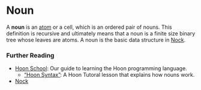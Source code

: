 # Noun

A **noun** is an [atom](atom.md) or a cell, which is an ordered pair of nouns. This definition is recursive and ultimately means that a noun is a finite size binary tree whose leaves are atoms. A noun is the basic data structure in [Nock](nock.md).

### Further Reading <a href="#further-reading" id="further-reading"></a>

* [Hoon School](../build-on-urbit/hoon-school/): Our guide to learning the Hoon programming language.
  * [“Hoon Syntax”](../build-on-urbit/hoon-school/B-syntax.md#nouns): A Hoon Tutoral lesson that explains how nouns work.
* [Nock](../nock)
